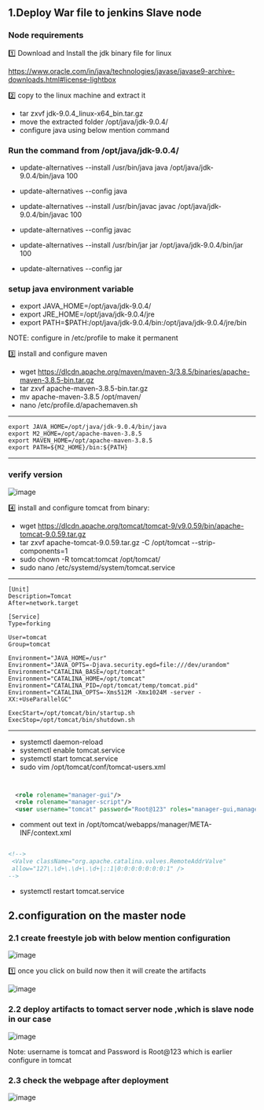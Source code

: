 <h2>1.Deploy War file to jenkins Slave node</h2>

<h3> Node requirements </h3>

:one: Download and Install the jdk binary file for linux

https://www.oracle.com/in/java/technologies/javase/javase9-archive-downloads.html#license-lightbox

:two: copy to the linux machine and extract it

- tar zxvf jdk-9.0.4_linux-x64_bin.tar.gz
- move the extracted folder /opt/java/jdk-9.0.4/
- configure java using below mention command 

<h3>Run the command from /opt/java/jdk-9.0.4/ </h3>

- update-alternatives --install /usr/bin/java java /opt/java/jdk-9.0.4/bin/java 100
- update-alternatives --config java

- update-alternatives --install /usr/bin/javac javac /opt/java/jdk-9.0.4/bin/javac 100
- update-alternatives --config javac

- update-alternatives --install /usr/bin/jar jar /opt/java/jdk-9.0.4/bin/jar 100
- update-alternatives --config jar

<h3> setup java environment variable </h3>

- export JAVA_HOME=/opt/java/jdk-9.0.4/
- export JRE_HOME=/opt/java/jdk-9.0.4/jre
- export PATH=$PATH:/opt/java/jdk-9.0.4/bin:/opt/java/jdk-9.0.4/jre/bin

NOTE: configure in /etc/profile to make it permanent

:three: install and configure maven 

- wget https://dlcdn.apache.org/maven/maven-3/3.8.5/binaries/apache-maven-3.8.5-bin.tar.gz
- tar zxvf apache-maven-3.8.5-bin.tar.gz
- mv  apache-maven-3.8.5 /opt/maven/
- nano /etc/profile.d/apachemaven.sh
  
---
    export JAVA_HOME=/opt/java/jdk-9.0.4/bin/java
    export M2_HOME=/opt/apache-maven-3.8.5
    export MAVEN_HOME=/opt/apache-maven-3.8.5
    export PATH=${M2_HOME}/bin:${PATH}
---

<h3>verify version </h3>

![image](https://github.com/vijayendrar/devsecops/blob/main/Jenkins/images/version.PNG)

:four: install and configure tomcat from binary:

- wget https://dlcdn.apache.org/tomcat/tomcat-9/v9.0.59/bin/apache-tomcat-9.0.59.tar.gz
- tar zxvf apache-tomcat-9.0.59.tar.gz -C  /opt/tomcat --strip-components=1
- sudo chown -R tomcat:tomcat /opt/tomcat/
- sudo nano /etc/systemd/system/tomcat.service

---
    [Unit]
    Description=Tomcat
    After=network.target

    [Service]
    Type=forking

    User=tomcat
    Group=tomcat

    Environment="JAVA_HOME=/usr"
    Environment="JAVA_OPTS=-Djava.security.egd=file:///dev/urandom"
    Environment="CATALINA_BASE=/opt/tomcat"
    Environment="CATALINA_HOME=/opt/tomcat"
    Environment="CATALINA_PID=/opt/tomcat/temp/tomcat.pid"
    Environment="CATALINA_OPTS=-Xms512M -Xmx1024M -server -XX:+UseParallelGC"

    ExecStart=/opt/tomcat/bin/startup.sh
    ExecStop=/opt/tomcat/bin/shutdown.sh
---

- systemctl daemon-reload 
- systemctl enable tomcat.service
- systemctl start tomcat.service
- sudo vim /opt/tomcat/conf/tomcat-users.xml

```xml


  <role rolename="manager-gui"/>
  <role rolename="manager-script"/>
  <user username="tomcat" password="Root@123" roles="manager-gui,manager-script"/>

```  
- comment out text in /opt/tomcat/webapps/manager/META-INF/context.xml

```xml 

<!-->
 <Valve className="org.apache.catalina.valves.RemoteAddrValve"
 allow="127\.\d+\.\d+\.\d+|::1|0:0:0:0:0:0:0:1" />
-->

```
- systemctl restart tomcat.service

<h2>2.configuration on the master node </h2>

<h3>2.1 create freestyle job with below mention configuration </h3>

![image](https://github.com/vijayendrar/devsecops/blob/main/Jenkins/images/packageapp.jpg)

:one: once you click on build now then it will create the artifacts

![image](https://github.com/vijayendrar/devsecops/blob/main/Jenkins/images/artifacts.jpg)


<h3>2.2 deploy artifacts to  tomact server node ,which is slave node in our case</h3>

![image](https://github.com/vijayendrar/devsecops/blob/main/Jenkins/images/deploy.jpg)

Note: username is tomcat and Password is Root@123 which is earlier configure in tomcat 

<h3>2.3 check the webpage after deployment</h3>

![image](https://github.com/vijayendrar/devsecops/blob/main/Jenkins/images/nodeapp.jpg)
  